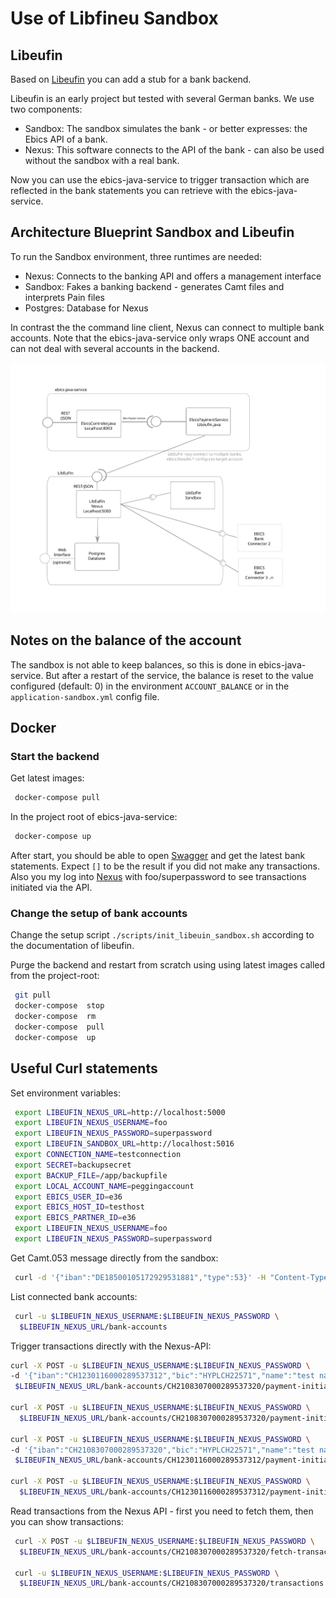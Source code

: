 # Use of Libfineu Sandbox

## Libeufin

Based on [Libeufin](https://docs.taler.net/libeufin/index.html) you can add a
stub for a bank backend.

Libeufin is an early project but tested with several German banks. We use two
components:

- Sandbox: The sandbox simulates the bank - or better expresses: the Ebics API of a bank.
- Nexus: This software connects to the API of the bank - can also be used without
the sandbox with a real bank.

Now you can use the ebics-java-service to trigger transaction which are reflected
in the bank statements you can retrieve with the ebics-java-service.

## Architecture Blueprint Sandbox and Libeufin

To run the Sandbox environment, three runtimes are needed:

- Nexus: Connects to the banking API and offers a management interface
- Sandbox: Fakes a banking backend - generates Camt files and interprets Pain files
- Postgres: Database for Nexus

In contrast the the command line client, Nexus can connect to multiple bank accounts.
Note that the ebics-java-service only wraps ONE account and can not deal with several accounts
in the backend.

![Sandbox Architecture](components-libeufin.svg)

## Notes on the balance of the account

The sandbox is not able to keep balances, so this is done in
ebics-java-service. But after a restart of the service, the balance is reset
to the value configured (default: 0) in the  environment `ACCOUNT_BALANCE`
or in the `application-sandbox.yml` config file.

## Docker

### Start the backend

Get latest images:

```sh
 docker-compose pull
```

In the project root of ebics-java-service:

```sh
 docker-compose up
```

After start, you should be able to open
[Swagger](http://localhost:8093/ebics/swagger-ui/?url=/ebics/v2/api-docs/#/ebics-controller/getPaymentsUsingGET)
and get the latest bank statements. Expect `[]` to be the result if you did
not make any transactions. Also you my log into [Nexus](http://localhost:3000/home) with foo/superpassword to
see transactions initiated via the API.

### Change the setup of bank accounts

Change the setup script `./scripts/init_libeuin_sandbox.sh` according to the documentation of libeufin.

Purge the backend and restart from scratch using using latest images called from the project-root:

```sh
 git pull
 docker-compose  stop
 docker-compose  rm
 docker-compose  pull
 docker-compose  up
```

## Useful Curl statements

Set environment variables:

```sh
 export LIBEUFIN_NEXUS_URL=http://localhost:5000
 export LIBEUFIN_NEXUS_USERNAME=foo
 export LIBEUFIN_NEXUS_PASSWORD=superpassword
 export LIBEUFIN_SANDBOX_URL=http://localhost:5016
 export CONNECTION_NAME=testconnection
 export SECRET=backupsecret
 export BACKUP_FILE=/app/backupfile
 export LOCAL_ACCOUNT_NAME=peggingaccount
 export EBICS_USER_ID=e36
 export EBICS_HOST_ID=testhost
 export EBICS_PARTNER_ID=e36
 export LIBEUFIN_NEXUS_USERNAME=foo
 export LIBEUFIN_NEXUS_PASSWORD=superpassword
 ```

Get Camt.053 message directly from the sandbox:

```sh
 curl -d '{"iban":"DE18500105172929531881","type":53}' -H "Content-Type: application/json" -X POST $LIBEUFIN_SANDBOX_URL/admin/payments/camt
```

List connected bank accounts:

```sh
 curl -u $LIBEUFIN_NEXUS_USERNAME:$LIBEUFIN_NEXUS_PASSWORD \
  $LIBEUFIN_NEXUS_URL/bank-accounts
```

Trigger transactions directly with the Nexus-API:

 ```sh
 curl -X POST -u $LIBEUFIN_NEXUS_USERNAME:$LIBEUFIN_NEXUS_PASSWORD \
 -d '{"iban":"CH1230116000289537312","bic":"HYPLCH22571","name":"test name","subject":"testsubject is here","amount":"EUR:12.21"}' -H "Content-Type: application/json" -X POST \
  $LIBEUFIN_NEXUS_URL/bank-accounts/CH2108307000289537320/payment-initiations 

 curl -X POST -u $LIBEUFIN_NEXUS_USERNAME:$LIBEUFIN_NEXUS_PASSWORD \
   $LIBEUFIN_NEXUS_URL/bank-accounts/CH2108307000289537320/payment-initiations/1/submit

 curl -X POST -u $LIBEUFIN_NEXUS_USERNAME:$LIBEUFIN_NEXUS_PASSWORD \
 -d '{"iban":"CH2108307000289537320","bic":"HYPLCH22571","name":"test name","subject":"testsubject is here","amount":"EUR:12.21"}' -H "Content-Type: application/json" -X POST \
  $LIBEUFIN_NEXUS_URL/bank-accounts/CH1230116000289537312/payment-initiations 

 curl -X POST -u $LIBEUFIN_NEXUS_USERNAME:$LIBEUFIN_NEXUS_PASSWORD \
   $LIBEUFIN_NEXUS_URL/bank-accounts/CH1230116000289537312/payment-initiations/2/submit
```

Read transactions from the Nexus API - first you need to fetch them,
then you can show transactions:

```sh
 curl -X POST -u $LIBEUFIN_NEXUS_USERNAME:$LIBEUFIN_NEXUS_PASSWORD \
  $LIBEUFIN_NEXUS_URL/bank-accounts/CH2108307000289537320/fetch-transactions

 curl -u $LIBEUFIN_NEXUS_USERNAME:$LIBEUFIN_NEXUS_PASSWORD \
  $LIBEUFIN_NEXUS_URL/bank-accounts/CH2108307000289537320/transactions
```
